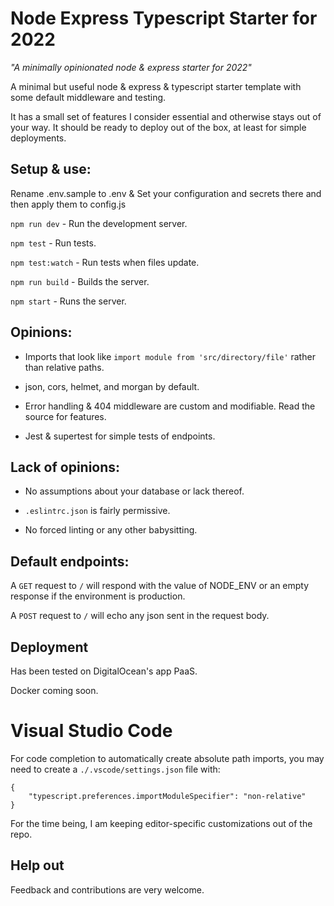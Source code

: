 # Node Express Typescript Starter for 2022

*"A minimally opinionated node & express starter for 2022"*

A minimal but useful node & express & typescript starter template with some default
middleware and testing.

It has a small set of features I consider essential and otherwise stays out of your way. It should be ready to deploy out of the box, at least for simple deployments.

## Setup & use:

Rename .env.sample to .env & Set your configuration and secrets there and
then apply them to config.js

`npm run dev` - Run the development server.

`npm test` - Run tests.

`npm test:watch` - Run tests when files update.

`npm run build` - Builds the server.

`npm start` - Runs the server.
## Opinions:

* Imports that look like `import module from 'src/directory/file'` rather than relative paths.

* json, cors, helmet, and morgan by default.

* Error handling & 404 middleware are custom and modifiable. Read the source for features.

* Jest & supertest for simple tests of endpoints.

## Lack of opinions:

* No assumptions about your database or lack thereof.

* `.eslintrc.json` is fairly permissive.

* No forced linting or any other babysitting.

## Default endpoints:

A `GET` request to `/` will respond with the value of NODE_ENV or an empty response if the environment is production.

A `POST` request to `/` will echo any json sent in the request body.

## Deployment

Has been tested on DigitalOcean's app PaaS.

Docker coming soon.

# Visual Studio Code

For code completion to automatically create absolute path imports, you may need to create a `./.vscode/settings.json` file with:

```
{
    "typescript.preferences.importModuleSpecifier": "non-relative"
}
```

For the time being, I am keeping editor-specific customizations out of the repo.

## Help out

Feedback and contributions are very welcome.